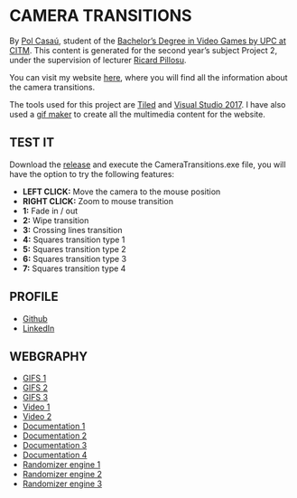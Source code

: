 # CAMERA TRANSITIONS

By [Pol Casaú](https://linkedin.com/in/pol-casaú-779045181/), student of the [Bachelor’s Degree in Video Games by UPC at CITM](https://www.citm.upc.edu/ing/estudis/graus-videojocs/). This content is generated for the second year’s subject Project 2, under the supervision of lecturer [Ricard Pillosu](https://www.linkedin.com/in/ricardpillosu/?originalSubdomain=es).

You can visit my website [here](https://bullseye14.github.io/Camera-Transitions/), where you will find all the information about the camera transitions.

The tools used for this project are [Tiled](https://www.mapeditor.org/) and [Visual Studio 2017](https://visualstudio.microsoft.com/es/). I have also used a [gif maker](https://giphy.com/create/gifmaker) to create all the multimedia content for the website.

## TEST IT

Download the [release]() and execute the CameraTransitions.exe file, you will have the option to try the following features:

- __LEFT CLICK:__ Move the camera to the mouse position
- __RIGHT CLICK:__ Zoom to mouse transition
- __1:__ Fade in / out
- __2:__ Wipe transition
- __3:__ Crossing lines transition
- __4:__ Squares transition type 1
- __5:__ Squares transition type 2
- __6:__ Squares transition type 3
- __7:__ Squares transition type 4

## PROFILE

- [Github](https://github.com/Bullseye14)
- [LinkedIn](https://linkedin.com/in/pol-casaú-779045181/)


## WEBGRAPHY

- [GIFS 1](https://www.youtube.com/watch?v=OAH0MoAv2CI)
- [GIFS 2](https://www.youtube.com/watch?v=dJ21oJURdTE)
- [GIFS 3](https://www.youtube.com/watch?v=iWGvt3KkfqU)
- [Video 1](https://www.youtube.com/watch?v=BagcGilr5vc)
- [Video 2](https://www.youtube.com/watch?v=C7307qRmlMI)
- [Documentation 1](http://www.ibuprogames.com/2015/11/10/camera-transitions/)
- [Documentation 2](http://www.davetech.co.uk/screentransitions)
- [Documentation 3](https://www.webopedia.com/TERM/S/shader.html)
- [Documentation 4](https://biteable.com/blog/tips/video-transitions-effects-examples/)
- [Randomizer engine 1](http://www.cplusplus.com/forum/general/188645/)
- [Randomizer engine 2](https://stackoverflow.com/questions/15461140/stddefault-random-engine-generate-values-between-0-0-and-1-0)
- [Randomizer engine 3](https://es.cppreference.com/w/cpp/algorithm/random_shuffle)

